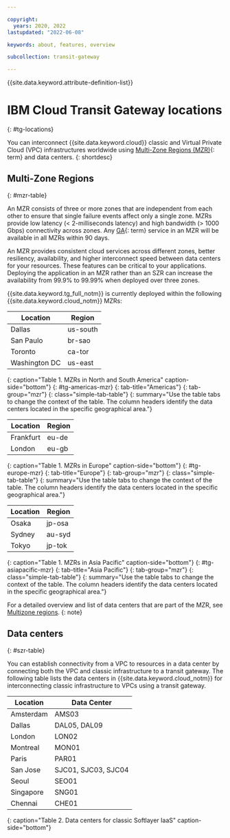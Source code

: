 ```yaml
---

copyright:
  years: 2020, 2022
lastupdated: "2022-06-08"

keywords: about, features, overview

subcollection: transit-gateway

---
```


{{site.data.keyword.attribute-definition-list}}

# IBM Cloud Transit Gateway locations
{: #tg-locations}

You can interconnect {{site.data.keyword.cloud}} classic and Virtual Private Cloud (VPC) infrastructures worldwide using [Multi-Zone Regions (MZR)](#x9774820){: term} and data centers.
{: shortdesc}

## Multi-Zone Regions
{: #mzr-table}

An MZR consists of three or more zones that are independent from each other to ensure that single failure events affect only a single zone. MZRs provide low latency (< 2-milliseconds latency) and high bandwidth (> 1000 Gbps) connectivity across zones. Any [GA](#x2117947){: term} service in an MZR will be available in all MZRs within 90 days.

An MZR provides consistent cloud services across different zones, better resiliency, availability, and higher interconnect speed between data centers for your resources. These features can be critical to your applications. Deploying the application in an MZR rather than an SZR can increase the availability from 99.9% to 99.99% when deployed over three zones.

{{site.data.keyword.tg_full_notm}} is currently deployed within the following {{site.data.keyword.cloud_notm}} MZRs:

| Location | Region |
|-----------|----------|
| Dallas | us-south |
| San Paulo | br-sao |
| Toronto | ca-tor |
| Washington DC | us-east |
{: caption="Table 1. MZRs in North and South America" caption-side="bottom"}
{: #tg-americas-mzr}
{: tab-title="Americas"}
{: tab-group="mzr"}
{: class="simple-tab-table"}
{: summary="Use the table tabs to change the context of the table. The column headers identify the data centers located in the specific geographical area."}

| Location | Region |
|-----------|----------|
| Frankfurt | eu-de |
| London | eu-gb |
{: caption="Table 1. MZRs in Europe" caption-side="bottom"}
{: #tg-europe-mzr}
{: tab-title="Europe"}
{: tab-group="mzr"}
{: class="simple-tab-table"}
{: summary="Use the table tabs to change the context of the table. The column headers identify the data centers located in the specific geographical area."}

| Location | Region |
|-----------|----------|
| Osaka  | jp-osa |
| Sydney | au-syd |
| Tokyo  | jp-tok |
{: caption="Table 1. MZRs in Asia Pacific" caption-side="bottom"}
{: #tg-asiapacific-mzr}
{: tab-title="Asia Pacific"}
{: tab-group="mzr"}
{: class="simple-tab-table"}
{: summary="Use the table tabs to change the context of the table. The column headers identify the data centers located in the specific geographical area."}

For a detailed overview and list of data centers that are part of the MZR, see [Multizone regions](/docs/overview?topic=overview-locations#mzr-table).
{: note}

## Data centers
{: #szr-table}

You can establish connectivity from a VPC to resources in a data center by connecting both the VPC and classic infrastructure to a transit gateway. The following table lists the data centers in {{site.data.keyword.cloud_notm}} for interconnecting classic infrastructure to VPCs using a transit gateway.

| Location | Data Center |
|-----------|----------|
| Amsterdam | AMS03 |
| Dallas | DAL05, DAL09 |
| London | LON02 |
| Montreal | MON01 |
| Paris | PAR01 |
| San Jose | SJC01, SJC03, SJC04 |
| Seoul | SEO01 |
| Singapore | SNG01 |
| Chennai | CHE01 |
{: caption="Table 2. Data centers for classic Softlayer IaaS" caption-side="bottom"}
